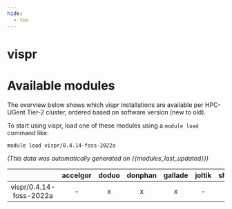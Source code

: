 ```yaml
---
hide:
  - toc
---
```


vispr
=====

# Available modules


The overview below shows which vispr installations are available per HPC-UGent Tier-2 cluster, ordered based on software version (new to old).

To start using vispr, load one of these modules using a `module load` command like:

```shell
module load vispr/0.4.14-foss-2022a
```

*(This data was automatically generated on {{modules_last_updated}})*  

| |accelgor|doduo|donphan|gallade|joltik|shinx|
| :---: | :---: | :---: | :---: | :---: | :---: | :---: |
|vispr/0.4.14-foss-2022a|-|x|x|x|-|-|
